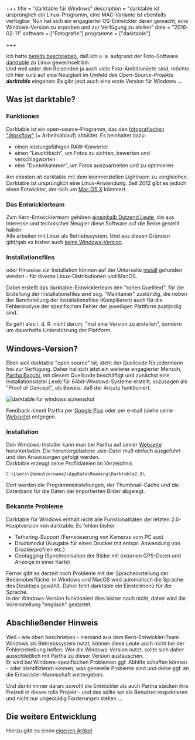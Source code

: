 +++
title 		= "darktable für Windows"
description = "darktable ist ursprünglich ein Linux-Programm, eine MAC-Variante ist ebenfalls verfügbar. Nun hat sich ein engagierter OS-Entwickler daran gemacht, eine Windows-Version zu erproben und zur Verfügung zu stellen"
date 		= "2016-02-11"
software 	= ["Fotografie"]
programme	= ["darktable"]

+++

Ich hatte [bereits beschrieben]( http://privat.albicker.org/blog/2013-07-26-darktable-und-die-folgen.html), daß ich u. a. aufgrund der Foto-Software [darktable]( http://www.darktable.org) zu Linux gewechselt bin.    
Und weil unter den Reisenden ja auch viele Foto-Ambitionierte sind, möchte ich hier kurz auf eine Neuigkeit im Umfeld des _Open-Source-Projekts_ ___darktable___ eingehen: Es gibt jetzt auch eine erste Version für Windows ... 
<!--more-->

## Was ist darktable?
### Funktionen
Darktable ist ein open-source-Programm, das den [fotografischen "Workflow"](http://www.bilddateien.de/fotografie/digital-workflow.html) (= Arbeitsablauf) abbildet. Es beinhaltet dazu:

- einen leistungsfähigen RAW-Konverter
- einen "Leuchttisch", um Fotos zu sichten, bewerten und verschlagworten
- eine "Dunkelkammer", um Fotos auszuarbeiten und zu optimieren

Am ehesten ist darktable mit dem kommerziellen Lightroom zu vergleichen.
Darktable ist ursprünglich eine Linux-Anwendung. Seit 2012 gibt es jedoch einen Entwickler, der sich um [Mac OS X](http://www.darktable.org/2012/08/experimental-darktable-os-x-image) kümmert.

### Das Entwicklerteam
Zum Kern-Entwicklerteam gehören [eineinhalb Dutzend Leute](http://www.darktable.org/contact), die aus Interesse und technischer Neugier diese Software auf die Beine gestellt haben.    
Alle arbeiten mit Linux als Betriebssystem. Und aus diesen Gründen gibt/gab es bisher auch [keine Windows-Version](http://www.darktable.org/2015/07/why-dont-you-provide-a-windows-build).

### Installationsfiles
oder Hinweise zur Installation können auf der Unterseite [install](http://www.darktable.org/install) gefunden werden - für diverse Linux-Distributionen und MacOS.

Dabei erstellt das darktable-Entwicklerteam den "rohen Quelltext", für die Erstellung der Installationsfiles sind sog. "Maintainer" zuständig, die neben der Bereitstellung der Installationsfiles (Kompilieren) auch für die Fehleranalyse der spezifischen Fehler der jeweiligen Plattform zuständig sind. 

Es geht also i. d. R. nicht darum, "mal eine Version zu erstellen", sondern um dauerhafte Unterstützung der Plattform. 

## Windows-Version?
Eben weil darktable "open source" ist, steht der Quellcode für jedermann frei zur Verfügung. Daher hat sich jetzt ein weiterer engagierter Mensch, [Partha Bagchi]( https://plus.google.com/+ParthaBagchi), mit diesem Quellcode beschäftigt und zunächst eine Installationsdatei (.exe) für 64bit-Windows-Systeme erstellt, sozusagen als "Proof of Concept", als Beweis, daß der Ansatz funktioniert.

![darktable für windows screenshot](/bilder/2016-02/darktable-win.png)

Feedback nimmt Partha per [Google Plus](https://plus.google.com/+ParthaBagchi/posts/H2MNQ1GgBck) oder per e-mail (siehe seine [Webseite](http://www.partha.com)) entgegen.
<!-- https://discuss.pixls.us/t/darktable-on-windows-parthas-build-thread/290/4 -->

### Installation
Den Windows-Installer kann man bei Partha auf seiner [Webseite](http://www.partha.com) herunterladen. Die heruntergeladene .exe-Datei muß einfach ausgeführt und den Anweisungen gefolgt werden.   
Darktable erzeugt seine Profildateien im Verzeichnis

    C:\Users\{benutzername}\AppData\Roaming\Darktable2.0\

Dort werden die Programmeinstellungen, der Thumbnail-Cache und die Datenbank für die Daten der importierten Bilder abgelegt.

### Bekannte Probleme
Darktable für Windows enthält nicht alle Funktionalitäten der letzten 2.0-Hauptversion von darktable. Es fehlen bisher

- Tethering-Support (Fernsteuerung von Kameras vom PC aus)
- Druckmodul (Ausgabe für einen Drucker mit entspr. Anwendung von Druckerprofilen etc.)
- Geotagging (Synchronisation der Bilder mit externen GPS-Daten und Anzeige in einer Karte)

Ferner gibt es derzeit noch Probleme mit der Spracheinstellung der Bedienoberfläche. In Windows und MacOS wird automatisch die Sprache des Desktops gewählt. Daher fehlt darktable ein Einstellmenü für die Sprache.    
In der Windows-Version funktioniert dies bisher noch nicht, daher wird die Voreinstellung "englisch" gestartet.

## Abschließender Hinweis
Weil - wie oben beschrieben - niemand aus dem Kern-Entwickler-Team Windows als Betriebssystem nutzt, können diese Leute auch nicht bei der Fehlerbehebung helfen. Wer die Windows-Version nutzt, sollte sich daher ausschließlich mit Partha zu dieser Version austauschen.    
Er wird bei Windows-spezifischen Problemen ggf. Abhilfe schaffen können - oder identifizieren können, was generelle Probleme sind und diese ggf. an die Entwickler-Mannschaft weitergeben.

Und denkt immer daran: sowohl die Entwickler als auch Partha stecken ihre Freizeit in dieses tolle Projekt - und das sollte wir als Benutzer respektieren und nicht nur ungeduldig Forderungen stellen ...

<!-- Darktablerc
    C:\Users\balbicker\AppData\Roaming\Darktable2.0
    C:\Users\balbicker\AppData\Roaming\Darktable\2.0 -->
    
## Die weitere Entwicklung
Hierzu gibt es einen [eigenen Artikel](/blog/2016-10-16-darktable-fuer-windows-2.html)





